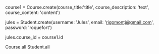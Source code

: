 course1 = Course.create(course_title:'title', course_description: 'text', course_content: 'content')

jules = Student.create(username: 'Jules', email: 'rigomontj@gmail.com', password: 'roquefort')

jules.course_id = course1.id

Course.all
Student.all
